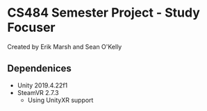 # CS484 Semester Project - Study Focuser

Created by Erik Marsh and Sean O'Kelly

## Dependenices
* Unity 2019.4.22f1
* SteamVR 2.7.3
  * Using UnityXR support